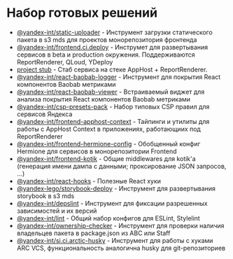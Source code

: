 # Набор готовых решений
- [@yandex-int/static-uploader](https://a.yandex-team.ru/arc_vcs/frontend/packages/static-uploader) - Инструмент загрузки статического пакета в s3 mds для проектов монорепозитория фронтенда
- [@yandex-int/frontend.ci.deploy](https://a.yandex-team.ru/arc_vcs/frontend/packages/frontend.ci.deploy) - Инструмет для развертывания сервисов в beta и production окружения. Поддерживаются ReportRenderer, QLoud, YDeploy
- [project stub](https://a.yandex-team.ru/arc_vcs/frontend/services/stub) - Стаб сервиса на стеке AppHost + ReportRenderer.
- [@yandex-int/react-baobab-logger](https://a.yandex-team.ru/arc_vcs/frontend/packages/react-baobab-logger) - Инструмент для покрытия React компонентов Baobab метриками
- [@yandex-int/react-baobab-viewer](https://a.yandex-team.ru/arc_vcs/frontend/packages/baobab-viewer) - Встраиваемый виджет для анализа покрытия React компонентов Baobab метриками
- [@yandex-int/csp-presets-pack](https://a.yandex-team.ru/arc_vcs/frontend/packages/csp-presets-pack) - Набор типовых CSP правил для сервисов Яндекса
- [@yandex-int/frontend-apphost-context](https://a.yandex-team.ru/arc_vcs/frontend/packages/frontend-apphost-context) - Тайпинги и утилиты для работы с AppHost Context в приложениях, работающиих под ReportRenderer
- [@yandex-int/frontend-hermione-config](https://a.yandex-team.ru/arc_vcs/frontend/packages/frontend-hermione-config) - Обобщенный конфиг Hermione для сервисов в монорепозитории Frontend
- [@yandex-int/frontend-kotik](https://a.yandex-team.ru/arc_vcs/frontend/packages/frontend-kotik) - Общие middlewares для kotik'a (генерация имени дампа с данными; проксирование JSON запросов, ...)
- [@yandex-int/react-hooks](https://a.yandex-team.ru/arc_vcs/frontend/packages/react-hooks) - Полезные React хуки
- [@yandex-lego/storybook-deploy](https://a.yandex-team.ru/arc_vcs/frontend/packages/storybook-deploy) - Инструмент для развертывания storybook в s3 mds
- [@yandex-int/depslint](https://a.yandex-team.ru/arc_vcs/frontend/packages/depslint) - Инструмент для фиксации разрешенных зависимостей и их версий
- [@yandex-int/lint](https://a.yandex-team.ru/arc_vcs/frontend/packages/lint) - Общий набор конфигов для ESLint, Stylelint
- [@yandex-int/ownership-checker](https://a.yandex-team.ru/arc_vcs/frontend/packages/ownership-checker) - Инструмент для проверки наличия владельцев пакета в package.json из ABC или Staff
- [@yandex-int/si.ci.arctic-husky](https://a.yandex-team.ru/arc_vcs/frontend/projects/infratest/packages/arctic-husky) - Инструмент для работы с хуками ARC VCS, функциональность аналогична husky для git-репозиториев

